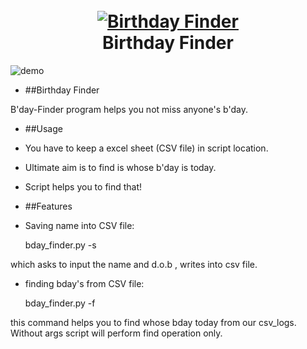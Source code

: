 <h1 align="center">
  <br>
  <a href="https://github.com/Sr1r4m/Bday-Finder"><img src="https://i.ibb.co/yNBr92j/bday.jpg" alt="Birthday Finder"></a>
  <br>
  Birthday Finder
  <br>
</h1>

![demo](https://i.ibb.co/TtvscSN/op.png)

- ##Birthday Finder

B'day-Finder program helps you not miss anyone's b'day.

- ##Usage

- You have to keep a excel sheet (CSV file) in script location.
- Ultimate aim is to find is whose b'day is today.
- Script helps you to find that!

- ##Features

- Saving name into CSV file:

	bday_finder.py -s

which asks to input the name and d.o.b , writes into csv file.

- finding bday's from CSV file:

	bday_finder.py -f

this command helps you to find whose bday today from our csv_logs. Without args script will perform find operation only.

